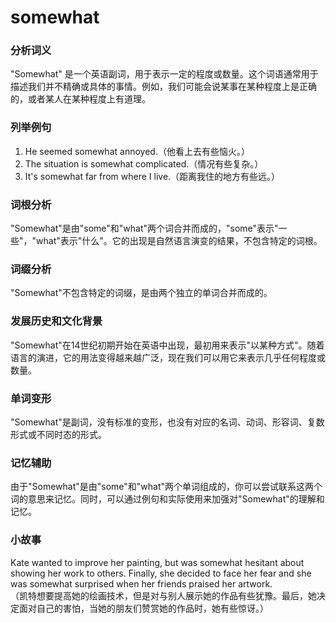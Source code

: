# somewhat

### 分析词义

  

"Somewhat" 是一个英语副词，用于表示一定的程度或数量。这个词语通常用于描述我们并不精确或具体的事情。例如，我们可能会说某事在某种程度上是正确的，或者某人在某种程度上有道理。

  

### 列举例句

  

1.  He seemed somewhat annoyed.（他看上去有些恼火。）
2.  The situation is somewhat complicated.（情况有些复杂。）
3.  It's somewhat far from where I live.（距离我住的地方有些远。）

  

### 词根分析

  

"Somewhat"是由"some"和"what"两个词合并而成的，"some"表示"一些"，"what"表示"什么"。它的出现是自然语言演变的结果，不包含特定的词根。

  

### 词缀分析

  

"Somewhat"不包含特定的词缀，是由两个独立的单词合并而成的。

  

### 发展历史和文化背景

  

"Somewhat"在14世纪初期开始在英语中出现，最初用来表示"以某种方式"。随着语言的演进，它的用法变得越来越广泛，现在我们可以用它来表示几乎任何程度或数量。

  

### 单词变形

  

"Somewhat"是副词，没有标准的变形，也没有对应的名词、动词、形容词、复数形式或不同时态的形式。

  

### 记忆辅助

  

由于"Somewhat"是由"some"和"what"两个单词组成的，你可以尝试联系这两个词的意思来记忆。同时，可以通过例句和实际使用来加强对"Somewhat"的理解和记忆。

  

### 小故事

  

Kate wanted to improve her painting, but was somewhat hesitant about showing her work to others. Finally, she decided to face her fear and she was somewhat surprised when her friends praised her artwork.  
（凯特想要提高她的绘画技术，但是对与别人展示她的作品有些犹豫。最后，她决定面对自己的害怕，当她的朋友们赞赏她的作品时，她有些惊讶。）

